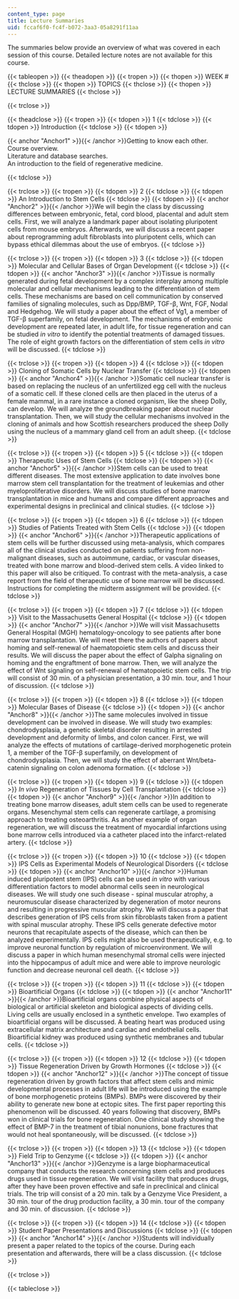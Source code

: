 ```yaml
---
content_type: page
title: Lecture Summaries
uid: fccaf6f0-fc4f-b072-3aa3-05a8291f11aa
---
```


The summaries below provide an overview of what was covered in each session of this course. Detailed lecture notes are not available for this course.

{{< tableopen >}}
{{< theadopen >}}
{{< tropen >}}
{{< thopen >}}
WEEK #
{{< thclose >}}
{{< thopen >}}
TOPICS
{{< thclose >}}
{{< thopen >}}
LECTURE SUMMARIES
{{< thclose >}}

{{< trclose >}}

{{< theadclose >}}
{{< tropen >}}
{{< tdopen >}}
1
{{< tdclose >}}
{{< tdopen >}}
Introduction
{{< tdclose >}}
{{< tdopen >}}


{{< anchor "Anchor1" >}}{{< /anchor >}}Getting to know each other.  
Course overview.  
Literature and database searches.  
An introduction to the field of regenerative medicine.


{{< tdclose >}}

{{< trclose >}}
{{< tropen >}}
{{< tdopen >}}
2
{{< tdclose >}}
{{< tdopen >}}
An Introduction to Stem Cells
{{< tdclose >}}
{{< tdopen >}}
{{< anchor "Anchor2" >}}{{< /anchor >}}We will begin the class by discussing differences between embryonic, fetal, cord blood, placental and adult stem cells. First, we will analyze a landmark paper about isolating pluripotent cells from mouse embryos. Afterwards, we will discuss a recent paper about reprogramming adult fibroblasts into pluripotent cells, which can bypass ethical dilemmas about the use of embryos.
{{< tdclose >}}

{{< trclose >}}
{{< tropen >}}
{{< tdopen >}}
3
{{< tdclose >}}
{{< tdopen >}}
Molecular and Cellular Bases of Organ Development
{{< tdclose >}}
{{< tdopen >}}
{{< anchor "Anchor3" >}}{{< /anchor >}}Tissue is normally generated during fetal development by a complex interplay among multiple molecular and cellular mechanisms leading to the differentiation of stem cells. These mechanisms are based on cell communication by conserved families of signaling molecules, such as Dpp/BMP, TGF-β, Wnt, FGF, Nodal and Hedgehog. We will study a paper about the effect of Vg1, a member of TGF-β superfamily, on fetal development. The mechanisms of embryonic development are repeated later, in adult life, for tissue regeneration and can be studied _in vitro_ to identify the potential treatments of damaged tissues. The role of eight growth factors on the differentiation of stem cells _in vitro_ will be discussed.
{{< tdclose >}}

{{< trclose >}}
{{< tropen >}}
{{< tdopen >}}
4
{{< tdclose >}}
{{< tdopen >}}
Cloning of Somatic Cells by Nuclear Transfer
{{< tdclose >}}
{{< tdopen >}}
{{< anchor "Anchor4" >}}{{< /anchor >}}Somatic cell nuclear transfer is based on replacing the nucleus of an unfertilized egg cell with the nucleus of a somatic cell. If these cloned cells are then placed in the uterus of a female mammal, in a rare instance a cloned organism, like the sheep Dolly, can develop. We will analyze the groundbreaking paper about nuclear transplantation. Then, we will study the cellular mechanisms involved in the cloning of animals and how Scottish researchers produced the sheep Dolly using the nucleus of a mammary gland cell from an adult sheep.
{{< tdclose >}}

{{< trclose >}}
{{< tropen >}}
{{< tdopen >}}
5
{{< tdclose >}}
{{< tdopen >}}
Therapeutic Uses of Stem Cells
{{< tdclose >}}
{{< tdopen >}}
{{< anchor "Anchor5" >}}{{< /anchor >}}Stem cells can be used to treat different diseases. The most extensive application to date involves bone marrow stem cell transplantation for the treatment of leukemias and other myeloproliferative disorders. We will discuss studies of bone marrow transplantation in mice and humans and compare different approaches and experimental designs in preclinical and clinical studies.
{{< tdclose >}}

{{< trclose >}}
{{< tropen >}}
{{< tdopen >}}
6
{{< tdclose >}}
{{< tdopen >}}
Studies of Patients Treated with Stem Cells
{{< tdclose >}}
{{< tdopen >}}
{{< anchor "Anchor6" >}}{{< /anchor >}}Therapeutic applications of stem cells will be further discussed using meta-analysis, which compares all of the clinical studies conducted on patients suffering from non-malignant diseases, such as autoimmune, cardiac, or vascular diseases, treated with bone marrow and blood-derived stem cells. A video linked to this paper will also be critiqued. To contrast with the meta-analysis, a case report from the field of therapeutic use of bone marrow will be discussed. Instructions for completing the midterm assignment will be provided.
{{< tdclose >}}

{{< trclose >}}
{{< tropen >}}
{{< tdopen >}}
7
{{< tdclose >}}
{{< tdopen >}}
Visit to the Massachusetts General Hospital
{{< tdclose >}}
{{< tdopen >}}
{{< anchor "Anchor7" >}}{{< /anchor >}}We will visit Massachusetts General Hospital (MGH) hematology-oncology to see patients after bone marrow transplantation. We will meet there the authors of papers about homing and self-renewal of haematopoietic stem cells and discuss their results. We will discuss the paper about the effect of Galpha signaling on homing and the engraftment of bone marrow. Then, we will analyze the effect of Wnt signaling on self-renewal of hematopoietic stem cells. The trip will consist of 30 min. of a physician presentation, a 30 min. tour, and 1 hour of discussion.
{{< tdclose >}}

{{< trclose >}}
{{< tropen >}}
{{< tdopen >}}
8
{{< tdclose >}}
{{< tdopen >}}
Molecular Bases of Disease
{{< tdclose >}}
{{< tdopen >}}
{{< anchor "Anchor8" >}}{{< /anchor >}}The same molecules involved in tissue development can be involved in disease. We will study two examples: chondrodysplasia, a genetic skeletal disorder resulting in arrested development and deformity of limbs, and colon cancer. First, we will analyze the effects of mutations of cartilage-derived morphogenetic protein 1, a member of the TGF-β superfamily, on development of chondrodysplasia. Then, we will study the effect of aberrant Wnt/beta-catenin signaling on colon adenoma formation.
{{< tdclose >}}

{{< trclose >}}
{{< tropen >}}
{{< tdopen >}}
9
{{< tdclose >}}
{{< tdopen >}}
_In vivo_ Regeneration of Tissues by Cell Transplantation
{{< tdclose >}}
{{< tdopen >}}
{{< anchor "Anchor9" >}}{{< /anchor >}}In addition to treating bone marrow diseases, adult stem cells can be used to regenerate organs. Mesenchymal stem cells can regenerate cartilage, a promising approach to treating osteoarthritis. As another example of organ regeneration, we will discuss the treatment of myocardial infarctions using bone marrow cells introduced via a catheter placed into the infarct-related artery.
{{< tdclose >}}

{{< trclose >}}
{{< tropen >}}
{{< tdopen >}}
10
{{< tdclose >}}
{{< tdopen >}}
IPS Cells as Experimental Models of Neurological Disorders
{{< tdclose >}}
{{< tdopen >}}
{{< anchor "Anchor10" >}}{{< /anchor >}}Human induced pluripotent stem (IPS) cells can be used _in vitro_ with various differentiation factors to model abnormal cells seen in neurological diseases. We will study one such disease - spinal muscular atrophy, a neuromuscular disease characterized by degeneration of motor neurons and resulting in progressive muscular atrophy. We will discuss a paper that describes generation of IPS cells from skin fibroblasts taken from a patient with spinal muscular atrophy. These IPS cells generate defective motor neurons that recapitulate aspects of the disease, which can then be analyzed experimentally. IPS cells might also be used therapeutically, e.g. to improve neuronal function by regulation of microenvironment. We will discuss a paper in which human mesenchymal stromal cells were injected into the hippocampus of adult mice and were able to improve neurologic function and decrease neuronal cell death.
{{< tdclose >}}

{{< trclose >}}
{{< tropen >}}
{{< tdopen >}}
11
{{< tdclose >}}
{{< tdopen >}}
Bioartificial Organs
{{< tdclose >}}
{{< tdopen >}}
{{< anchor "Anchor11" >}}{{< /anchor >}}Bioartificial organs combine physical aspects of biological or artificial skeleton and biological aspects of dividing cells. Living cells are usually enclosed in a synthetic envelope. Two examples of bioartificial organs will be discussed. A beating heart was produced using extracellular matrix architecture and cardiac and endothelial cells. Bioartificial kidney was produced using synthetic membranes and tubular cells.
{{< tdclose >}}

{{< trclose >}}
{{< tropen >}}
{{< tdopen >}}
12
{{< tdclose >}}
{{< tdopen >}}
Tissue Regeneration Driven by Growth Hormones
{{< tdclose >}}
{{< tdopen >}}
{{< anchor "Anchor12" >}}{{< /anchor >}}The concept of tissue regeneration driven by growth factors that affect stem cells and mimic developmental processes in adult life will be introduced using the example of bone morphogenetic proteins (BMPs). BMPs were discovered by their ability to generate new bone at ectopic sites. The first paper reporting this phenomenon will be discussed. 40 years following that discovery, BMPs won in clinical trials for bone regeneration. One clinical study showing the effect of BMP-7 in the treatment of tibial nonunions, bone fractures that would not heal spontaneously, will be discussed.
{{< tdclose >}}

{{< trclose >}}
{{< tropen >}}
{{< tdopen >}}
13
{{< tdclose >}}
{{< tdopen >}}
Field Trip to Genzyme
{{< tdclose >}}
{{< tdopen >}}
{{< anchor "Anchor13" >}}{{< /anchor >}}Genzyme is a large biopharmaceutical company that conducts the research concerning stem cells and produces drugs used in tissue regeneration. We will visit facility that produces drugs, after they have been proven effective and safe in preclinical and clinical trials. The trip will consist of a 20 min. talk by a Genzyme Vice President, a 30 min. tour of the drug production facility, a 30 min. tour of the company and 30 min. of discussion.
{{< tdclose >}}

{{< trclose >}}
{{< tropen >}}
{{< tdopen >}}
14
{{< tdclose >}}
{{< tdopen >}}
Student Paper Presentations and Discussions
{{< tdclose >}}
{{< tdopen >}}
{{< anchor "Anchor14" >}}{{< /anchor >}}Students will individually present a paper related to the topics of the course. During each presentation and afterwards, there will be a class discussion.
{{< tdclose >}}

{{< trclose >}}

{{< tableclose >}}